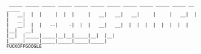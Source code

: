 ```                                                                              
 _____ _____ _____ _____ _____ _____ _____ _____ _____ _____ _____ __    _____ 
|   __|  |  |     |  |  |     |   __|   __|   __|     |     |   __|  |  |   __|
|   __|  |  |   --|    -|  |  |   __|   __|  |  |  |  |  |  |  |  |  |__|   __|
|__|  |_____|_____|__|__|_____|__|  |__|  |_____|_____|_____|_____|_____|_____|
FUCKOFFGOOGLE
```
